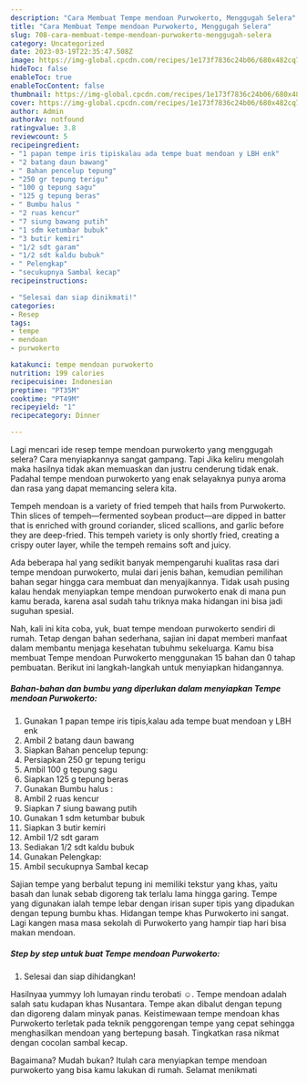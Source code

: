 ```yaml
---
description: "Cara Membuat Tempe mendoan Purwokerto, Menggugah Selera"
title: "Cara Membuat Tempe mendoan Purwokerto, Menggugah Selera"
slug: 708-cara-membuat-tempe-mendoan-purwokerto-menggugah-selera
category: Uncategorized
date: 2023-03-19T22:35:47.508Z
image: https://img-global.cpcdn.com/recipes/1e173f7836c24b06/680x482cq70/tempe-mendoan-purwokerto-foto-resep-utama.jpg
hideToc: false
enableToc: true
enableTocContent: false
thumbnail: https://img-global.cpcdn.com/recipes/1e173f7836c24b06/680x482cq70/tempe-mendoan-purwokerto-foto-resep-utama.jpg
cover: https://img-global.cpcdn.com/recipes/1e173f7836c24b06/680x482cq70/tempe-mendoan-purwokerto-foto-resep-utama.jpg
author: Admin
authorAv: notfound
ratingvalue: 3.8
reviewcount: 5
recipeingredient:
- "1 papan tempe iris tipiskalau ada tempe buat mendoan y LBH enk"
- "2 batang daun bawang"
- " Bahan pencelup tepung"
- "250 gr tepung terigu"
- "100 g tepung sagu"
- "125 g tepung beras"
- " Bumbu halus "
- "2 ruas kencur"
- "7 siung bawang putih"
- "1 sdm ketumbar bubuk"
- "3 butir kemiri"
- "1/2 sdt garam"
- "1/2 sdt kaldu bubuk"
- " Pelengkap"
- "secukupnya Sambal kecap"
recipeinstructions:

- "Selesai dan siap dinikmati!"
categories:
- Resep
tags:
- tempe
- mendoan
- purwokerto

katakunci: tempe mendoan purwokerto 
nutrition: 199 calories
recipecuisine: Indonesian
preptime: "PT35M"
cooktime: "PT49M"
recipeyield: "1"
recipecategory: Dinner

---
```



Lagi mencari ide resep tempe mendoan purwokerto yang menggugah selera? Cara menyiapkannya sangat gampang. Tapi Jika keliru mengolah maka hasilnya tidak akan memuaskan dan justru cenderung tidak enak. Padahal tempe mendoan purwokerto yang enak selayaknya punya aroma dan rasa yang dapat memancing selera kita.


Tempeh mendoan is a variety of fried tempeh that hails from Purwokerto. Thin slices of tempeh—fermented soybean product—are dipped in batter that is enriched with ground coriander, sliced scallions, and garlic before they are deep-fried. This tempeh variety is only shortly fried, creating a crispy outer layer, while the tempeh remains soft and juicy.

Ada beberapa hal yang sedikit banyak mempengaruhi kualitas rasa dari tempe mendoan purwokerto, mulai dari jenis bahan, kemudian pemilihan bahan segar hingga cara membuat dan menyajikannya. Tidak usah pusing kalau hendak menyiapkan tempe mendoan purwokerto enak di mana pun kamu berada, karena asal sudah tahu triknya maka hidangan ini bisa jadi suguhan spesial.


Nah, kali ini kita coba, yuk, buat tempe mendoan purwokerto sendiri di rumah. Tetap dengan bahan sederhana, sajian ini dapat memberi manfaat dalam membantu menjaga kesehatan tubuhmu sekeluarga. Kamu bisa membuat Tempe mendoan Purwokerto menggunakan 15 bahan dan 0 tahap pembuatan. Berikut ini langkah-langkah untuk menyiapkan hidangannya.

<!--inarticleads1-->

##### Bahan-bahan dan bumbu yang diperlukan dalam menyiapkan Tempe mendoan Purwokerto:

1. Gunakan 1 papan tempe iris tipis,kalau ada tempe buat mendoan y LBH enk
1. Ambil 2 batang daun bawang
1. Siapkan  Bahan pencelup tepung:
1. Persiapkan 250 gr tepung terigu
1. Ambil 100 g tepung sagu
1. Siapkan 125 g tepung beras
1. Gunakan  Bumbu halus :
1. Ambil 2 ruas kencur
1. Siapkan 7 siung bawang putih
1. Gunakan 1 sdm ketumbar bubuk
1. Siapkan 3 butir kemiri
1. Ambil 1/2 sdt garam
1. Sediakan 1/2 sdt kaldu bubuk
1. Gunakan  Pelengkap:
1. Ambil secukupnya Sambal kecap


Sajian tempe yang berbalut tepung ini memiliki tekstur yang khas, yaitu basah dan lunak sebab digoreng tak terlalu lama hingga garing. Tempe yang digunakan ialah tempe lebar dengan irisan super tipis yang dipadukan dengan tepung bumbu khas. Hidangan tempe khas Purwokerto ini sangat. Lagi kangen masa masa sekolah di Purwokerto yang hampir tiap hari bisa makan mendoan. 

<!--inarticleads2-->

##### Step by step untuk buat Tempe mendoan Purwokerto:


1. Selesai dan siap dihidangkan!

Hasilnyaa yummyy loh lumayan rindu terobati ☺️. Tempe mendoan adalah salah satu kudapan khas Nusantara. Tempe akan dibalut dengan tepung dan digoreng dalam minyak panas. Keistimewaan tempe mendoan khas Purwokerto terletak pada teknik penggorengan tempe yang cepat sehingga menghasilkan mendoan yang bertepung basah. Tingkatkan rasa nikmat dengan cocolan sambal kecap. 

Bagaimana? Mudah bukan? Itulah cara menyiapkan tempe mendoan purwokerto yang bisa kamu lakukan di rumah. Selamat menikmati
